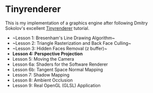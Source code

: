 # Tinyrenderer

This is my implementation of a graphics engine after following Dmitry Sokolov's excellent [Tinyrenderer](https://github.com/ssloy/tinyrenderer) tutorial.

* ~Lesson 1:  Bresenham's Line Drawing Algorithm~
* ~Lesson 2:  Triangle Rasterization and Back Face Culling~
* ~Lesson 3:  Hidden Faces Removal (z buffer)~
* **Lesson 4:  Perspective Projection**
* Lesson 5:  Moving the Camera
* Lesson 6a:  Shaders for the Software Renderer
* Lesson 6b:  Tangent Space Normal Mapping
* Lesson 7:  Shadow Mapping
* Lesson 8:  Ambient Occlusion
* Lesson 9:  Real OpenGL (GLSL) Application
